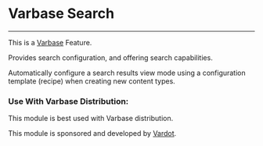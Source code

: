 # Varbase Search
---

This is a [Varbase](https://www.drupal.org/project/varbase) Feature.

Provides search configuration, and offering search capabilities.

Automatically configure a search results view mode using a configuration template (recipe) when creating new content types.

### Use With Varbase Distribution:
This module is best used with Varbase distribution.

This module is sponsored and developed by [Vardot](https://www.drupal.org/vardot).
